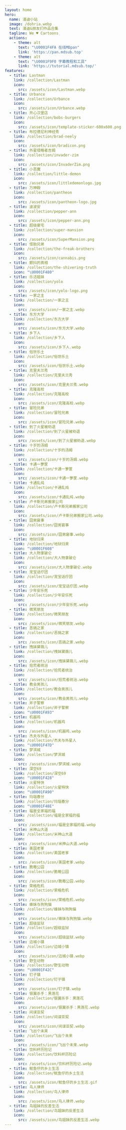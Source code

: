 ```yaml
---
layout: home
hero:
  name: 漫迪小站
  image: /dohria.webp
  text: 漫迪&朋友们作品合集
  tagline: We ♥️ Cartoons
  actions:
    - theme: alt
      text: "\U0001F4FA 在线MDpan"
      link: 'https://pan.mdsub.top'
    - theme: alt
      text: "\U0001F9F0 字幕教程和工具"
      link: 'https://tutorial.mdsub.top/'
features:
  - title: Lastman
    link: /collection/Lastman
    icon:
      src: /assets/icon/Lastman.webp
  - title: Urbance
    link: /collection/Urbance
    icon:
      src: /assets/icon/Urbance.webp
  - title: 开心汉堡店
    link: /collection/bobs-burgers
    icon:
      src: /assets/icon/template-sticker-600x600.png
  - title: 布拉德尼利神经秀
    link: /collection/brad-neely
    icon:
      src: /assets/icon/bradicon.png
  - title: 外星侵略者吉姆
    link: /collection/invader-zim
    icon:
      src: /assets/icon/InvaderZim.png
  - title: 小恶魔
    link: /collection/little-demon
    icon:
      src: /assets/icon/littledemonlogo.jpg
  - title: 万神殿
    link: /collection/pantheon
    icon:
      src: /assets/icon/pantheon-logo.jpg
  - title: 波波安
    link: /collection/pepper-ann
    icon:
      src: /assets/icon/pepper-ann.png
  - title: 超级豪宅
    link: /collection/super-mansion
    icon:
      src: /assets/icon/SuperMansion.png
  - title: 怪胎兄弟
    link: /collection/the-freak-brothers
    icon:
      src: /assets/icon/cannabis.png
  - title: 颤抖的真相
    link: /collection/the-shivering-truth
    icon: "\U0001F480"
  - title: 乐活姐妹
    link: /collection/yolo
    icon:
      src: /assets/icon/yolo-logo.png
  - title: 一家之主
    link: /collection/一家之主
    icon:
      src: /assets/icon/一家之主.webp
  - title: 东方大学
    link: /collection/东方大学
    icon:
      src: /assets/icon/东方大学.webp
  - title: 乡下人
    link: /collection/乡下人
    icon:
      src: /assets/icon/乡下人.webp
  - title: 俗世乐土
    link: /collection/俗世乐土
    icon:
      src: /assets/icon/俗世乐土.webp
  - title: 克里夫兰秀
    link: /collection/克里夫兰秀
    icon:
      src: /assets/icon/克里夫兰秀.webp
  - title: 克隆高校
    link: /collection/克隆高校
    icon:
      src: /assets/icon/克隆高校.webp
  - title: 冒险兄弟
    link: /collection/冒险兄弟
    icon:
      src: /assets/icon/冒险兄弟.webp
  - title: 到了火星被劝退
    link: /collection/到了火星被劝退
    icon:
      src: /assets/icon/到了火星被劝退.webp
  - title: 十岁的汤姆
    link: /collection/十岁的汤姆
    icon:
      src: /assets/icon/十岁的汤姆.webp
  - title: 卡通一箩筐
    link: /collection/卡通一箩筐
    icon:
      src: /assets/icon/卡通一箩筐.webp
  - title: 卡通乱炖
    link: /collection/卡通乱炖
    icon:
      src: /assets/icon/卡通乱炖.webp
  - title: 卢卡斯兄弟搬家公司
    link: /collection/卢卡斯兄弟搬家公司
    icon:
      src: /assets/icon/卢卡斯兄弟搬家公司.webp
  - title: 囧男窘事
    link: /collection/囧男窘事
    icon:
      src: /assets/icon/囧男窘事.webp
  - title: 地狱归来
    link: /collection/地狱归来
    icon: "\U0001F608"
  - title: 大人物拿破仑
    link: /collection/大人物拿破仑
    icon:
      src: /assets/icon/大人物拿破仑.webp
  - title: 宠宝话疗团
    link: /collection/宠宝话疗团
    icon:
      src: /assets/icon/宠宝话疗团.webp
  - title: 少年安乐死
    link: /collection/少年安乐死
    icon:
      src: /assets/icon/少年安乐死.webp
  - title: 微笑朋友
    link: /collection/微笑朋友
    icon:
      src: /assets/icon/微笑朋友.webp
  - title: 恶搞之家
    link: /collection/恶搞之家
    icon:
      src: /assets/icon/恶搞之家.webp
  - title: 拽妹黛薇儿
    link: /collection/拽妹黛薇儿
    icon:
      src: /assets/icon/拽妹黛薇儿.webp
  - title: 拾荒者统治
    link: /collection/拾荒者统治
    icon:
      src: /assets/icon/拾荒者统治.webp
  - title: 教会男孩儿
    link: /collection/教会男孩儿
    icon:
      src: /assets/icon/教会男孩儿.webp
  - title: 斧子警察
    link: /collection/斧子警察
    icon: "\U0001FA93"
  - title: 机器鸡
    link: /collection/机器鸡
    icon:
      src: /assets/icon/机器鸡.webp
  - title: 杰夫与外星人
    link: /collection/杰夫与外星人
    icon: "\U0001F47D"
  - title: 梦滨城
    link: /collection/梦滨城
    icon:
      src: /assets/icon/梦滨城.webp
  - title: 深空69
    link: /collection/深空69
    icon: "\U0001F428"
  - title: 火星特快
    link: /collection/火星特快
    icon: "\U0001FA90"
  - title: 玛瑙春分
    link: /collection/玛瑙春分
    icon: "\U0001F48E"
  - title: 福是全家福的福
    link: /collection/福是全家福的福
    icon:
      src: /assets/icon/福是全家福的福.webp
  - title: 米神山大道
    link: /collection/米神山大道
    icon:
      src: /assets/icon/米神山大道.webp
  - title: 美国老爹
    link: /collection/美国老爹
    icon:
      src: /assets/icon/美国老爹.webp
  - title: 脆莓公园
    link: /collection/脆莓公园
    icon:
      src: /assets/icon/脆莓公园.webp
  - title: 荣格危机
    link: /collection/荣格危机
    icon:
      src: /assets/icon/荣格危机.webp
  - title: 蜂妹与狗狗猫
    link: /collection/蜂妹与狗狗猫
    icon:
      src: /assets/icon/蜂妹与狗狗猫.webp
  - title: 超级监狱
    link: /collection/超级监狱
    icon:
      src: /assets/icon/超级监狱.webp
  - title: 边城小镇
    link: /collection/边城小镇
    icon:
      src: /assets/icon/边城小镇.webp
  - title: 野生动物
    link: /collection/野生动物
    icon: "\U0001F42C"
  - title: 钉子镇
    link: /collection/钉子镇
    icon:
      src: /assets/icon/钉子镇.webp
  - title: 银翼杀手：黑莲花
    link: /collection/银翼杀手：黑莲花
    icon:
      src: /assets/icon/银翼杀手：黑莲花.webp
  - title: 间谍亚契
    link: /collection/间谍亚契
    icon:
      src: /assets/icon/间谍亚契.webp
  - title: 飞出个未来
    link: /collection/飞出个未来
    icon:
      src: /assets/icon/飞出个未来.webp
  - title: 饮料杯历险记
    link: /collection/饮料杯历险记
    icon:
      src: /assets/icon/饮料杯历险记.webp
  - title: 鱿鱼仔的乡土生活
    link: /collection/鱿鱼仔的乡土生活
    icon:
      src: /assets/icon/鱿鱼仔的乡土生活.gif
  - title: 鸟人律师
    link: /collection/鸟人律师
    icon:
      src: /assets/icon/鸟人律师.webp
  - title: 鸟姐妹的反差生活
    link: /collection/鸟姐妹的反差生活
    icon:
      src: /assets/icon/鸟姐妹的反差生活.webp
---
```


<style>
:root {
  --vp-home-hero-name-color: transparent;
  --vp-home-hero-name-background: -webkit-linear-gradient(120deg, #5d34fe 30%, #41d1ff);

  --vp-home-hero-image-background-image: linear-gradient(-45deg, #1d34fe 50%, #47caff 50%);
  --vp-home-hero-image-filter: blur(44px);
}

@media (min-width: 640px) {
  :root {
    --vp-home-hero-image-filter: blur(56px);
  }
}

@media (min-width: 960px) {
  :root {
    --vp-home-hero-image-filter: blur(68px);
  }
}
</style>

